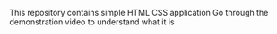 This repository contains simple HTML CSS application 
Go through the demonstration video to understand what it is
